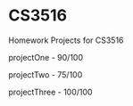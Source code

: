 # CS3516

Homework Projects for CS3516

projectOne - 90/100

projectTwo - 75/100

projectThree - 100/100
